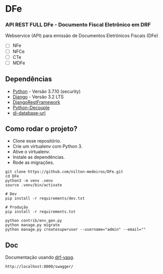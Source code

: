 # DFe

### API REST FULL DFe - Documento Fiscal Eletrônico em DRF

Webservice (API) para emissão de Documentos Eletrônicos Fiscais (DFe)
- [ ] NFe
- [ ] NFCe
- [ ] CTe
- [ ] MDFe

## Dependências

- [Python](https://www.python.org/downloads/ "Python Download") - Versão 3.7.10 (security)
- [Django](https://www.djangoproject.com/download/ "Django Download") - Versão 3.2 LTS
- [DjangoRestFramework](https://www.django-rest-framework.org/ "Django REST Framework")
- [Python-Decouple](https://pypi.org/project/python-decouple/ "Python-decouple")
- [dj-database-url](https://pypi.org/project/dj-database-url/ "Use Database URLs in your Django Application")


## Como rodar o projeto?

* Clone esse repositório.
* Crie um virtualenv com Python 3.
* Ative o virtualenv.
* Instale as dependências.
* Rode as migrações.

```
git clone https://github.com/nilton-medeiros/DFe.git
cd DFe
python3 -m venv .venv
source .venv/bin/activate

# Dev
pip install -r requirements/dev.txt

# Produção
pip install -r requirements.txt

python contrib/env_gen.py
python manage.py migrate
python manage.py createsuperuser --username="admin" --email=""
```

## Doc

Documentação usando [drf-yasg](https://drf-yasg.readthedocs.io/en/stable).


```
http://localhost:8000/swagger/
```

